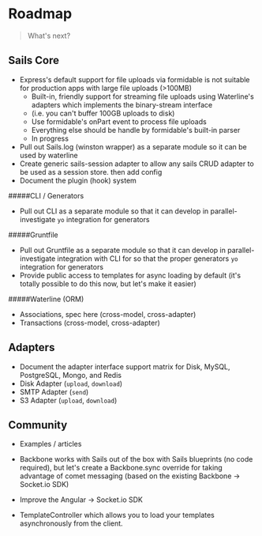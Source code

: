 # Roadmap

> What's next?

## Sails Core
+ Express's default support for file uploads via formidable is not suitable for production apps with large file uploads (>100MB)
  + Built-in, friendly support for streaming file uploads using Waterline's adapters which implements the binary-stream interface
  + (i.e. you can't buffer 100GB uploads to disk)
  + Use formidable's onPart event to process file uploads
  + Everything else should be handle by formidable's built-in parser
  + In progress
+ Pull out Sails.log (winston wrapper) as a separate module so it can be used by waterline
+ Create generic sails-session adapter to allow any sails CRUD adapter to be used as a session store. then add config
+ Document the plugin (hook) system

#####CLI / Generators
+ Pull out CLI as a separate module so that it can develop in parallel- investigate `yo` integration for generators

#####Gruntfile
+ Pull out Gruntfile as a separate module so that it can develop in parallel- investigate integration with CLI for so that the proper generators `yo` integration for generators
+ Provide public access to templates for async loading by default (it's totally possible to do this now, but let's make it easier)

#####Waterline (ORM)
+ Associations, spec here (cross-model, cross-adapter)
+ Transactions (cross-model, cross-adapter)




## Adapters
+ Document the adapter interface support matrix for Disk, MySQL, PostgreSQL, Mongo, and Redis
+ Disk Adapter (`upload`, `download`)
+ SMTP Adapter (`send`)
+ S3 Adapter (`upload`, `download`)

## Community
+ Examples / articles
+ Backbone works with Sails out of the box with Sails blueprints (no code required), but let's create a Backbone.sync override for taking advantage of comet messaging (based on the existing Backbone -> Socket.io SDK)
+ Improve the Angular -> Socket.io SDK



+ TemplateController which allows you to load your templates asynchronously from the client.
